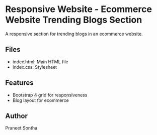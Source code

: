 # Responsive Website - Ecommerce Website Trending Blogs Section

A responsive section for trending blogs in an ecommerce website.

## Files
- index.html: Main HTML file
- index.css: Stylesheet

## Features
- Bootstrap 4 grid for responsiveness
- Blog layout for ecommerce

## Author
Praneet Sontha
